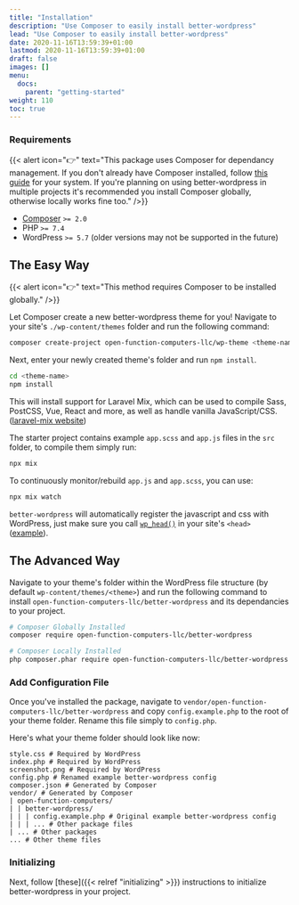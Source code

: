 ```yaml
---
title: "Installation"
description: "Use Composer to easily install better-wordpress"
lead: "Use Composer to easily install better-wordpress"
date: 2020-11-16T13:59:39+01:00
lastmod: 2020-11-16T13:59:39+01:00
draft: false
images: []
menu:
  docs:
    parent: "getting-started"
weight: 110
toc: true
---
```


### Requirements

{{< alert icon="👉" text="This package uses Composer for dependancy management. If you don't already have Composer installed, follow <a href='https://getcomposer.org/doc/00-intro.md'>this guide</a> for your system. If you're planning on using better-wordpress in multiple projects it's recommended you install Composer globally, otherwise locally works fine too." />}}

- [Composer](https://getcomposer.org/) `>= 2.0`
- PHP ``>= 7.4``
- WordPress ``>= 5.7`` (older versions may not be supported in the future)

## The Easy Way

{{< alert icon="👉" text="This method requires Composer to be installed globally." />}}

Let Composer create a new better-wordpress theme for you! Navigate to your site's `./wp-content/themes` folder and run the following command:

```bash
composer create-project open-function-computers-llc/wp-theme <theme-name>
```

Next, enter your newly created theme's folder and run `npm install`.

```bash
cd <theme-name>
npm install
```

This will install support for Laravel Mix, which can be used to compile Sass, PostCSS, Vue, React and more, as well as handle vanilla JavaScript/CSS. ([laravel-mix website](https://laravel-mix.com/))

The starter project contains example `app.scss` and `app.js` files in the `src` folder, to compile them simply run:

```bash
npx mix
```

To continuously monitor/rebuild `app.js` and `app.scss`, you can use:

```bash
npx mix watch
```

`better-wordpress` will automatically register the javascript and css with WordPress, just make sure you call [`wp_head()`](https://developer.wordpress.org/reference/functions/wp_head/) in your site's `<head>` ([example](../laravel-mix/#including-scriptsstyles)).

## The Advanced Way

Navigate to your theme's folder within the WordPress file structure (by default `wp-content/themes/<theme>`) and run the following command to install `open-function-computers-llc/better-wordpress` and its dependancies to your project.

```bash
# Composer Globally Installed
composer require open-function-computers-llc/better-wordpress

# Composer Locally Installed
php composer.phar require open-function-computers-llc/better-wordpress
```


### Add Configuration File

Once you've installed the package, navigate to `vendor/open-function-computers-llc/better-wordpress` and copy `config.example.php` to the root of your theme folder. Rename this file simply to `config.php`.

Here's what your theme folder should look like now:
```
style.css # Required by WordPress
index.php # Required by WordPress
screenshot.png # Required by WordPress
config.php # Renamed example better-wordpress config
composer.json # Generated by Composer
vendor/ # Generated by Composer
| open-function-computers/
| | better-wordpress/
| | | config.example.php # Original example better-wordpress config
| | | ... # Other package files
| ... # Other packages
... # Other theme files
```

### Initializing

Next, follow [these]({{< relref "initializing" >}}) instructions to initialize better-wordpress in your project.